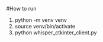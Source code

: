 #How to run

1. python -m venv venv
2. source venv/bin/activate
3. python whisper_ctkinter_client.py

   
